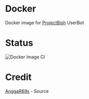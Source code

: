 # Docker

Docker image for [ProjectBish](https://github.com/alfianandaa/ProjectBish) UserBot

# Status

![Docker Image CI](https://github.com/alfianandaa/Docker/workflows/Docker%20Image%20CI/badge.svg)

# Credit

[AnggaR69s](https://github.com/AnggaR96s) - Source

